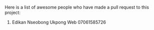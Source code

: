Here is a list of awesome people who have made a pull request to this project:

1. Edikan Nseobong Ukpong Web 07061585726
